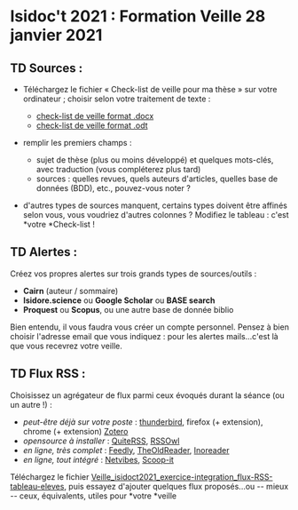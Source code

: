 # Isidoc't 2021 : Formation Veille 28 janvier 2021

## TD Sources :

-   Téléchargez le fichier « Check-list de veille pour ma thèse » sur votre ordinateur ; choisir selon votre traitement de texte :

    -   [check-list de veille format .docx](file:///C:/Users/amarois/BUL/01-Documents/Formations/Doctorants/Isidoct_2021/Veille_isidoct_2021/Isidoct-Veille%25202021_Ma-FIche-de-Veille_session-janv_2021.docx)
    -   [check-list de veille format .odt](Isidoct-Veille%25202021_Ma-FIche-de-Veille_session-janv_2021.odt)

-   remplir les premiers champs :

    -   sujet de thèse (plus ou moins développé) et quelques mots-clés, avec traduction (vous compléterez plus tard)
    -   sources : quelles revues, quels auteurs d'articles, quelles base de données (BDD), etc., pouvez-vous noter ?

-   d'autres types de sources manquent, certains types doivent être affinés selon vous, vous voudriez d'autres colonnes ? Modifiez le tableau : c'est *votre *Check-list !

## TD Alertes :

Créez vos propres alertes sur trois grands types de sources/outils :

-   **Cairn** (auteur / sommaire)
-   **Isidore.science** ou **Google Scholar** ou **BASE search**
-   **Proquest** ou **Scopus**, ou une autre base de donnée biblio

Bien entendu, il vous faudra vous créer un compte personnel. Pensez à bien choisir l'adresse email que vous indiquez : pour les alertes mails\...c'est là que vous recevrez votre veille.

## TD Flux RSS : 

Choisissez un agrégateur de flux parmi ceux évoqués durant la séance (ou un autre !) :

-   *peut-être déjà sur votre poste* : [thunderbird](https://support.mozilla.org/fr/kb/comment-s-abonner-aux-flux-de-nouvelles-et-blogs), firefox (+ extension), chrome (+ extension) [Zotero](https://www.zotero.org/support/fr/feeds)
-   *opensource à installer* : [QuiteRSS](https://quiterss.org/), [RSSOwl](https://www.rssowl.org/)
-   *en ligne, très complet* : [Feedly](https://feedly.com/), [TheOldReader](https://theoldreader.com/), [Inoreader](https://www.inoreader.com/language/french)
-   *en ligne, tout intégré* : [N](https://www.netvibes.com/fr)[etvibes](https://www.netvibes.com/fr), [S](https://www.scoop.it/)[coop-it](https://www.scoop.it/)

Téléchargez le fichier [Veille\_isidoct2021\_exercice-integration\_flux-RSS-tableau-eleves](file:///C:/Users/amarois/BUL/01-Documents/Formations/Doctorants/Isidoct_2021/Veille_isidoct_2021/Veille_isidoct2021_exercice-integration_flux-RSS-tableau-eleves.pdf), puis essayez d'ajouter quelques flux proposés\...ou -- mieux -- ceux, équivalents, utiles pour *votre *veille 
